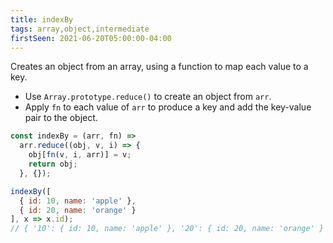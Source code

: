 ```yaml
---
title: indexBy
tags: array,object,intermediate
firstSeen: 2021-06-20T05:00:00-04:00
---
```


Creates an object from an array, using a function to map each value to a key.

- Use `Array.prototype.reduce()` to create an object from `arr`.
- Apply `fn` to each value of `arr` to produce a key and add the key-value pair to the object.

```js
const indexBy = (arr, fn) =>
  arr.reduce((obj, v, i) => {
    obj[fn(v, i, arr)] = v;
    return obj;
  }, {});
```

```js
indexBy([
  { id: 10, name: 'apple' },
  { id: 20, name: 'orange' }
], x => x.id);
// { '10': { id: 10, name: 'apple' }, '20': { id: 20, name: 'orange' } }
```
